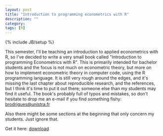 ```yaml
---
layout: post
title: "Introduction to programming econometrics with R"
description: ""
category: 
tags: [R]
---
```

{% include JB/setup %}

This semester, I'll be teaching an introduction to applied econometrics with R, so I've decided to write a very small book called "Introduction to programming Econometrics with R". This is primarily intended for bachelor students and the focus is not much on econometric theory, but more on how to implement econometric theory in computer code, using the R programming language. It is still very rough around the edges, and it's missing the last chapter about reproducible research, and the references, but I think it's time to put it out there; someone else than my students may find it useful. The book's probably full of typos and mistakes, so don't hesitate to drop me an e-mail if you find something fishy: brodrigues@unistra.fr

Also there might be some sections at the beginning that only concern my students. Just ignore that.

Get it here: [download](https://www.dropbox.com/s/k0tfyqlf3uxz6m2/Introduction%20to%20programming%20Econometrics%20with%20R%20-%20Draft.pdf?dl=0)